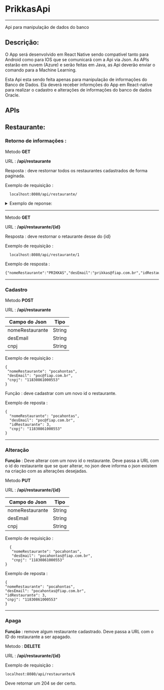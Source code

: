 # PrikkasApi
------------------------------------------------------------------------------
  Api para manipulação de dados do banco


## Descrição: 

O App será desenvolvido em React Native sendo compatível tanto para Android como 
para IOS que se comunicará com a Api via Json.
As APIs estarão em nuvem (Azure) e serão feitas em Java, as Api deverão enviar o 
comando para a Machine Learning.

Esta Api esta sendo feita apenas para manipulação de informações do Banco de Dados.
Ela deverá receber informções do App em React-native para realizar o cadastro e alterações de informações do banco de dados Oracle.

## APIs

## Restaurante:
### Retorno de informações :
  Metodo **GET** 
  
  URL : **/api/restaurante**
  
  Resposta : deve restornar todos os restaurantes cadastrados de forma paginada.
  
Exemplo de requisição :
  
  ```
    localhost:8080/api/restaurante/
  ```
  
<details>
<summary>Exemplo de reponse:</summary><br>
{
	"content": [
		{
			"nomeRestaurante": "pocahontas",
			"desEmail": "poc@fiap.com.br",
			"idRestaurante": 3,
			"cnpj": "11830861000553"
		},
		{
			"nomeRestaurante": "PRIKKAS",
			"desEmail": "prikkas@fiap.com.br",
			"idRestaurante": 1,
			"cnpj": "11830861000113"
		}
	],
	"pageable": {
		"sort": {
			"empty": true,
			"sorted": false,
			"unsorted": true
		},
		"offset": 0,
		"pageSize": 50,
		"pageNumber": 0,
		"unpaged": false,
		"paged": true
	},
	"last": true,
	"totalElements": 2,
	"totalPages": 1,
	"size": 50,
	"number": 0,
	"sort": {
		"empty": true,
		"sorted": false,
		"unsorted": true
	},
	"first": true,
	"numberOfElements": 2,
	"empty": false
}
</details>

---------------------------------------------------------------------------------------------------------

  Metodo **GET** 
  
  URL : **/api/restaurante/{id}**
  
  Resposta : deve restornar o retaurante desse do {id}
  
  Exemplo de requisição :
  
  ```
    localhost:8080/api/restaurante/1
  ```
  
  Exemplo de resposta :
  
  ```
  {"nomeRestaurante":"PRIKKAS","desEmail":"prikkas@fiap.com.br","idRestaurante":1,"cnpj":"11830861000113"}
  ```
  
  -----------------------------------------------------------------------------------------------------------
  ### Cadastro
  
  Metodo **POST** 
  
  URL : **/api/restaurante**
    
    
| Campo do Json  | Tipo |
| ------------- | ------------- |
| nomeRestaurante  | String  |
| desEmail  | String  |
| cnpj  | String  |


  Exemplo de requisição :
  
  ```
  {			
   "nomeRestaurante": "pocahontas",
   "desEmail": "poc@fiap.com.br",
   "cnpj": "11830861000553"
}
  ```
  
  Função : deve cadastrar com um novo id o restaurante.
  
  Exemplo de reposta :
  ```
  {
	"nomeRestaurante": "pocahontas",
	"desEmail": "poc@fiap.com.br",
	"idRestaurante": 3,
	"cnpj": "11830861000553"
}
  ```

  ------------------------------------------------------------------------------------
  
### Alteração
  **Função** : Deve alterar com um novo id o restaurante.
  Deve passa a URL com o id do restaurante que se quer alterar, no json deve informa o json existem na criação com as alterações desejadas.
  
  Metodo **PUT** 
  
  URL : **/api/restaurante/{id}**
    
    
| Campo do Json  | Tipo |
| ------------- | ------------- |
| nomeRestaurante  | String  |
| desEmail  | String  |
| cnpj  | String  |


  Exemplo de requisição :

  
```
  {			
   "nomeRestaurante": "pocahontas",
   "desEmail": "pocahontas@fiap.com.br",
   "cnpj": "11830861000553"
}
```
    
  Exemplo de reposta :
  ```
  {
"nomeRestaurante": "pocahontas",
"desEmail": "pocahontas@fiap.com.br",
"idRestaurante": 3,
"cnpj": "11830861000553"
}
  ```
  ----------------------------------------------------------------------------------------------------------------------------------------------------------
  ### Apaga
  
  **Função** : remove algum restaurante cadastrado.
  Deve passa a URL com o ID do restaurante a ser apagado.
  
  Metodo : **DELETE**
  
  URL : **/api/restaurante/{id}**
  
  Exemplo de requisição :
  ```
  localhost:8080/api/restaurante/6
  ```
  
  Deve retornar um 204 se der certo.
  
  
  
  
